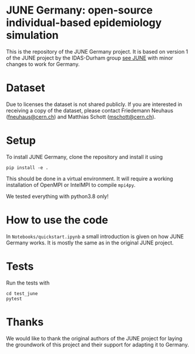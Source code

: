 # JUNE Germany: open-source individual-based epidemiology simulation

This is the repository of the JUNE Germany project. It is based on version 1 of the JUNE project by the IDAS-Durham group [see JUNE](https://github.com/IDAS-Durham/JUNE) with minor changes to work for Germany.

# Dataset
Due to licenses the dataset is not shared publicly. If you are interested in receiving a copy of
the dataset, please contact Friedemann Neuhaus (<fneuhaus@cern.ch>) and Matthias Schott
(<mschott@cern.ch>).

# Setup
To install JUNE Germany, clone the repository and install it using
```
pip install -e .
```

This should be done in a virtual environment.
It will require a working installation of OpenMPI or IntelMPI to compile ``mpi4py``. 

We tested everything with python3.8 only!

# How to use the code
In ``Notebooks/quickstart.ipynb`` a small introduction is given on how JUNE Germany works. It is
mostly the same as in the original JUNE project.

# Tests
Run the tests with

```
cd test_june
pytest
```

# Thanks
We would like to thank the original authors of the JUNE project for laying the groundwork of this
project and their support for adapting it to Germany.
